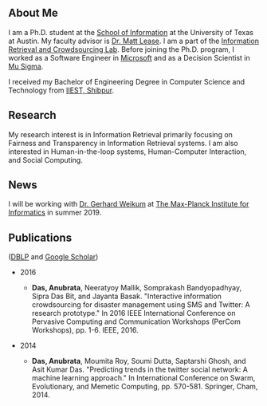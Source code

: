 ## About Me

I am a Ph.D. student at the [School of Information](https://www.ischool.utexas.edu/) at the University of Texas at Austin. My faculty advisor is [Dr. Matt Lease](https://www.ischool.utexas.edu/~ml/). I am a part of the [Information Retrieval and Crowdsourcing Lab](http://ir.ischool.utexas.edu/). Before joining the Ph.D. program, I worked as a Software Engineer in [Microsoft](https://www.microsoft.com/en-in/msidc/default.aspx) and as a Decision Scientist in [Mu Sigma](https://www.mu-sigma.com/). 

I received my Bachelor of Engineering Degree in Computer Science and Technology from [IIEST, Shibpur](http://www.iiests.ac.in/index.php).

## Research

My research interest is in Information Retrieval primarily focusing on Fairness and Transparency in Information Retrieval systems. I am also interested in Human-in-the-loop systems, Human-Computer Interaction, and Social Computing. 

## News

I will be working with [Dr. Gerhard Weikum](https://people.mpi-inf.mpg.de/~weikum/) at [The Max-Planck Institute for Informatics](https://www.mpi-inf.mpg.de/home/) in summer 2019. 

## Publications

([DBLP](https://dblp.uni-trier.de/pers/hd/d/Das:Anubrata) and [Google Scholar](https://scholar.google.com/citations?hl=en&user=zVcu-J4AAAAJ))

* 2016
  * **Das, Anubrata**, Neeratyoy Mallik, Somprakash Bandyopadhyay, Sipra Das Bit, and Jayanta Basak. "Interactive information crowdsourcing for disaster management using SMS and Twitter: A research prototype." In 2016 IEEE International Conference on Pervasive Computing and Communication Workshops (PerCom Workshops), pp. 1-6. IEEE, 2016.
  
* 2014
  * **Das, Anubrata**, Moumita Roy, Soumi Dutta, Saptarshi Ghosh, and Asit Kumar Das. "Predicting trends in the twitter social network: A machine learning approach." In International Conference on Swarm, Evolutionary, and Memetic Computing, pp. 570-581. Springer, Cham, 2014.
